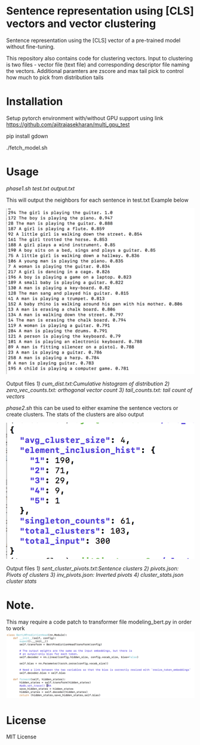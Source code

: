 # Sentence representation using [CLS] vectors and vector clustering

Sentence representation using the [CLS] vector of a pre-trained model without fine-tuning. 

This repository also contains code for clustering vectors. Input to clustering is two files - vector file (text file) and corresponding descriptor file naming the vectors. Additional paramters are zscore and max tail pick to control how much to pick from distribution tails

# Installation


Setup pytorch environment with/without GPU support using link https://github.com/ajitrajasekharan/multi_gpu_test

pip install gdown

./fetch_model.sh

# Usage

*phase1.sh test.txt output.txt*

This will output the neighbors for each sentence in test.txt
Example below


![DES](DES.png)

Output files
*1) cum_dist.txt:Cumulative histogram of distribution*
*2) zero_vec_counts.txt: orthogonal vector count*
*3) tail_counts.txt: tail count of vectors*

*phase2.sh*
this can be used to either examine the sentence vectors or create clusters. The stats of the clusters are also output

![stats](stats.png)

Output files
*1) sent_cluster_pivots.txt:Sentence clusters*
*2) pivots.json: Pivots of clusters*
*3) inv_pivots.json: Inverted pivots*
*4) cluster_stats.json cluster stats*

# Note. 
This may require a code patch to transformer file modeling_bert.py in order to work
![patch](patch.png)


# License
MIT License
